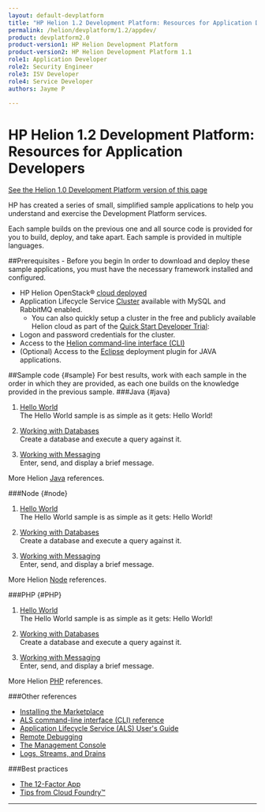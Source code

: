 ```yaml
---
layout: default-devplatform
title: "HP Helion 1.2 Development Platform: Resources for Application Developers"
permalink: /helion/devplatform/1.2/appdev/
product: devplatform2.0
product-version1: HP Helion Development Platform
product-version2: HP Helion Development Platform 1.1
role1: Application Developer 
role2: Security Engineer
role3: ISV Developer
role4: Service Developer
authors: Jayme P

---
```

<!--UNDER REVISION-->
# HP Helion 1.2 Development Platform: Resources for Application Developers
[See the Helion 1.0 Development Platform version of this page](/helion/devplatform/appdev/)

HP has created a series of small, simplified sample applications to help you understand and exercise the Development Platform services.

Each sample builds on the previous one and all source code is provided for you to build, deploy, and take apart. Each sample is provided in multiple languages.
 
##Prerequisites - Before you begin
In order to download and deploy these sample applications, you must have the necessary framework installed and configured.

- HP Helion OpenStack&#174; [cloud deployed](/helion/openstack/1.1/install/overview/)
- Application Lifecycle Service [Cluster](/helion/devplatform/1.2/deploy) available with MySQL and RabbitMQ enabled.
	- You can also quickly setup a cluster in the free and publicly available Helion cloud as part of the [Quick Start Developer Trial](/helion/devplatform/1.2/ALS-developer-trial-quick-start/): 
- Logon and password credentials for the cluster.
- Access to the [Helion command-line interface (CLI)](/helion/devplatform/1.2/als/user/client/)
- (Optional) Access to the [Eclipse](/helion/devplatform/1.2/eclipse/) deployment plugin for JAVA applications.

##Sample code {#sample}
For best results, work with each sample in the order in which they are provided, as each one builds on the knowledge provided in the previous sample. 
###Java {#java}
1. [Hello World](/helion/devplatform/1.2/workbook/helloworld/java/) <br />
The Hello World sample is as simple as it gets: Hello World! 

2. [Working with Databases](/helion/devplatform/1.2/workbook/database/java/) <br />
Create a database and execute a query against it. <br />

3. [Working with Messaging](/helion/devplatform/1.2/workbook/messaging/java/)<br /> Enter, send, and display a brief message.<br /> 

More Helion [Java](/helion/devplatform/1.2/als/user/deploy/languages/java/) references.

###Node {#node}
1.  [Hello World](/helion/devplatform/1.2/workbook/helloworld/node/)<br />
The Hello World sample is as simple as it gets: Hello World! 

2. [Working with Databases](/helion/devplatform/1.2/workbook/database/node/) <br />
Create a database and execute a query against it.<br /> 


3. [Working with Messaging](/helion/devplatform/1.2/workbook/messaging/node/)<br /> Enter, send, and display a brief message.<br /> 

More Helion [Node](/helion/devplatform/1.2/als/user/deploy/languages/node/) references.
 
###PHP {#PHP}
1.  [Hello World](/helion/devplatform/1.2/workbook/helloworld/php/) <br />
The Hello World sample is as simple as it gets: Hello World! 

2. [Working with Databases](/helion/devplatform/1.2/workbook/database/php/) <br />
Create a database and execute a query against it.<br />

3. [Working with Messaging](/helion/devplatform/1.2/workbook/messaging/php/)<br /> Enter, send, and display a brief message.<br /> 

More Helion [PHP](/helion/devplatform/1.2/als/user/deploy/languages/php/) references.

###Other references
- [Installing the Marketplace](/helion/devplatform/1.2/marketplace)
- [ALS command-line interface (CLI) reference](/helion/devplatform/1.2/als/user/reference/client-ref/#command-ref-client)
- [Application Lifecycle Service (ALS) User's Guide](/helion/devplatform/1.2/als/user/)
- [Remote Debugging](/helion/devplatform/1.2/als/user/deploy/app-debug/)
- [The Management Console](/helion/devplatform/1.2/als/user/console/)
- [Logs, Streams, and Drains](/helion/devplatform/1.2/als/user/deploy/app-logs/)

###Best practices

- [The 12-Factor App](http://12factor.net/)
- [Tips from Cloud Foundry&#8482;](http://docs.cloudfoundry.org/devguide/deploy-apps/prepare-to-deploy.html)

----
